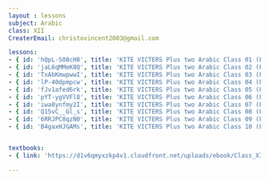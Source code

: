 ```yaml
--- 
layout : lessons 
subject: Arabic
class: XII
CreaterEmail: christovincent2003@gmail.com

lessons:
- { id: 'hQpL-S08cH8', title: 'KITE VICTERS Plus two Arabic Class 01 (First Bell-ഫസ്റ്റ് ബെല്‍)' }
- { id: 'jaL6qMMeK8Q', title: 'KITE VICTERS Plus two Arabic Class 02 (First Bell-ഫസ്റ്റ് ബെല്‍)' }
- { id: 'TxAbKmwpwwI', title: 'KITE VICTERS Plus two Arabic Class 03 (First Bell-ഫസ്റ്റ് ബെല്‍)' }
- { id: 'lP-40dpmpcw', title: 'KITE VICTERS Plus two Arabic Class 04 (First Bell-ഫസ്റ്റ് ബെല്‍)' }
- { id: 'fJv1afed6rk', title: 'KITE VICTERS Plus two Arabic Class 05 (First Bell-ഫസ്റ്റ് ബെല്‍)' }
- { id: 'pYT-ygVVFl8', title: 'KITE VICTERS Plus two Arabic Class 06 (First Bell-ഫസ്റ്റ് ബെല്‍)' }
- { id: 'iwa8ynfmy2I', title: 'KITE VICTERS Plus two Arabic Class 07 (First Bell-ഫസ്റ്റ് ബെല്‍)' }
- { id: 'Q15vC__Gl_s', title: 'KITE VICTERS Plus two Arabic Class 08 (First Bell-ഫസ്റ്റ് ബെല്‍)' }
- { id: '6RRJPC8qzN0', title: 'KITE VICTERS Plus two Arabic Class 09 (First Bell-ഫസ്റ്റ് ബെല്‍)' }
- { id: 'B4gaxHJGAMs', title: 'KITE VICTERS Plus two Arabic Class 10 (First Bell-ഫസ്റ്റ് ബെല്‍)' }


textbooks:
- { link: 'https://d1v6qmyxzkp4v1.cloudfront.net/uploads/ebook/Class_XII/Arabic/Arabic.pdf', title: 'Arabic' , medium: '' }

---
```

